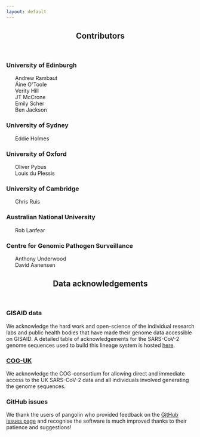 ```yaml
---
layout: default
---
```


<!-- Section -->
<section>
	<header class="major">
		<h2>Contributors</h2>
	</header>
	<div class="features">
		<article>
			<span class="icon fa-asterisk"></span>
			<div class="content">
				<h3>University of Edinburgh</h3>
				<ul> Andrew Rambaut <br>
                    Áine O'Toole <br>
                    Verity Hill <br>
                    JT McCrone <br>
                    Emily Scher <br>
                    Ben Jackson
                </ul>
			</div>
		</article>
		<article>
			<span class="icon fa-asterisk"></span>
			<div class="content">
				<h3>University of Sydney</h3>
				<ul> Eddie Holmes <br></ul>
			</div>
		</article>
		<article>
			<span class="icon fa-asterisk"></span>
			<div class="content">
				<h3>University of Oxford</h3>
				<ul> Oliver Pybus <br>
                Louis du Plessis</ul>
			</div>
		</article>
		<article>
			<span class="icon fa-asterisk"></span>
			<div class="content">
				<h3>University of Cambridge</h3>
				<ul> Chris Ruis </ul>
			</div>
		</article>
        <article>
			<span class="icon fa-asterisk"></span>
			<div class="content">
				<h3>Australian National University</h3>
				<ul> Rob Lanfear <br>
                </ul>
			</div>
		</article>
		<article>
			<span class="icon fa-asterisk"></span>
			<div class="content">
				<h3>Centre for Genomic Pathogen Surveillance</h3>
				<ul> Anthony Underwood <br>
                David Aanensen</ul>
			</div>
		</article>
	</div>
</section>
<section>
	<header class="major">
		<h2>Data acknowledgements</h2>
	</header>
<div class="features">
		<article>
			<span class="icon fa-asterisk"></span>
			<div class="content">
				<h3>GISAID data </h3>
                <p> We acknowledge the hard work and open-science of the individual research labs and public health bodies that have made their genome data accessible on GISAID. A detailed table of acknowledgements for the SARS-CoV-2 genome sequences used to build this lineage system is hosted <a href="./gisaid_acknowledgements.html">here</a>.</p>
			</div>
		</article>
		<article>
			<span class="icon fa-asterisk"></span>
			<div class="content">
				<h3><a href="https://cogconsortium.uk/">COG-UK</a></h3>
				<p>We acknowledge the COG-consortium for allowing direct and immediate access to the UK SARS-CoV-2 data and all individuals involved generating the genome sequences.</p>
			</div>
		</article>
        <article>
			<span class="icon fa-asterisk"></span>
			<div class="content">
				<h3>GitHub issues</h3>
                <p> We thank the users of pangolin who provided feedback on the <a href="https://github.com/cov-lineages/pangolin/issues?q=is%3Aissue+is%3Aclosed">GitHub issues page</a> and recognise the software is much improved thanks to their patience and suggestions!</p>
			</div>
		</article>
	</div>
</section>